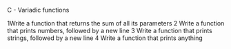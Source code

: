 C - Variadic functions

1Write a function that returns the sum of all its parameters
2 Write a function that prints numbers, followed by a new line
3 Write a function that prints strings, followed by a new line
4 Write a function that prints anything
